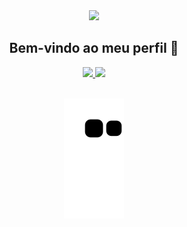 <div align="center"><img src="https://i.pinimg.com/originals/2c/18/3c/2c183cedc37b91e4f13c861fe565f499.gif"><div>

## Bem-vindo ao meu perfil 🦐

 <div>
   <a href="https://github.com/Ninaji">
   <img height="180em" src="https://github-readme-stats.vercel.app/api?username=Ninaji&show_icons=true&theme=vision-friendly-dark&include_all_commits=true&count_private=true"/>
   <img height="180em" src="https://github-readme-stats.vercel.app/api/top-langs/?username=Ninaji&layout=compact&langs_count=6&theme=vision-friendly-dark"/>

</div>

 <br>
 
<div> 
  
 
  ![Snake animation](https://github.com/Ninaji/Ninaji/blob/output/github-contribution-grid-snake.svg)

</div>
